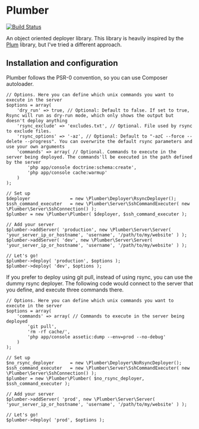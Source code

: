 # Plumber

[![Build Status](https://secure.travis-ci.org/fiunchinho/Plumber.png)](http://travis-ci.org/fiunchinho/Plumber)

An object oriented deployer library. This library is heavily inspired by the [Plum](https://github.com/aerialls/Plum "Plum") library, but I've tried a different approach.

## Installation and configuration

Plumber follows the PSR-0 convention, so you can use Composer autoloader.

    // Options. Here you can define which unix commands you want to execute in the server
    $options = array(
        'dry_run' => true, // Optional: Default to false. If set to true, Rsync will run as dry-run mode, which only shows the output but doesn't deploy anything
        'rsync_exclude' => 'excludes.txt', // Optional. File used by rsync to exclude files.
        'rsync_options' => '-az', // Optional: Default to "-azC --force --delete --progress". You can overwrite the default rsync parameters and use your own arguments
        'commands' => array( // Optional. Commands to execute in the server being deployed. The commands'll be executed in the path defined by the server
            'php app/console doctrine:schema:create',
            'php app/console cache:warmup'
        )
    );

    // Set up
    $deployer               = new \Plumber\Deployer\RsyncDeployer();
    $ssh_command_executer   = new \Plumber\Server\SshCommandExecuter( new \Plumber\Server\SshConnection() );
    $plumber = new \Plumber\Plumber( $deployer, $ssh_command_executer );

    // Add your server
    $plumber->addServer( 'production', new \Plumber\Server\Server( 'your_server_ip_or_hostname', 'username', '/path/to/my/website' ) );
    $plumber->addServer( 'dev', new \Plumber\Server\Server( 'your_server_ip_or_hostname', 'username', '/path/to/my/website' ) );

    // Let's go!
    $plumber->deploy( 'production', $options );
    $plumber->deploy( 'dev', $options );

If you prefer to deploy using git pull, instead of using rsync, you can use the dummy rsync deployer. The following code would connect to the server that you define, and execute three commands there.

    // Options. Here you can define which unix commands you want to execute in the server
    $options = array(
        'commands' => array( // Commands to execute in the server being deployed
            'git pull',
            'rm -rf cache/',
            'php app/console assetic:dump --env=prod --no-debug'
        )
    );

    // Set up
    $no_rsync_deployer      = new \Plumber\Deployer\NoRsyncDeployer();
    $ssh_command_executer   = new \Plumber\Server\SshCommandExecuter( new \Plumber\Server\SshConnection() );
    $plumber = new \Plumber\Plumber( $no_rsync_deployer, $ssh_command_executer );

    // Add your server
    $plumber->addServer( 'prod', new \Plumber\Server\Server( 'your_server_ip_or_hostname', 'username', '/path/to/my/website' ) );

    // Let's go!
    $plumber->deploy( 'prod', $options );
